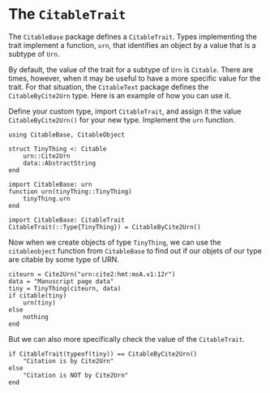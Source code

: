 # The `CitableTrait`

The `CitableBase` package defines a `CitableTrait`.  Types implementing the trait implement a function, `urn`, that identifies an object by a value that is a subtype of `Urn`.

By default, the value of the trait for a subtype of `Urn` is `Citable`.  There are times, however, when it may be useful to have a more specific value for the trait. For that situation, the `CitableText` package defines the `CitableByCite2Urn` type.  Here is an example of how you can use it.

Define your custom type, import `CitableTrait`, and assign it the value `CitableByCite2Urn()` for your new type.  Implement the `urn` function.

```@example trait
using CitableBase, CitableObject

struct TinyThing <: Citable
    urn::Cite2Urn
    data::AbstractString
end

import CitableBase: urn
function urn(tinyThing::TinyThing)
    tinyThing.urn
end

import CitableBase: CitableTrait
CitableTrait(::Type{TinyThing}) = CitableByCite2Urn()
```


Now when we create objects of type `TinyThing`, we can use the `citableobject` function from `CitableBase` to find out if our objets of our type are citable by some type of URN.

```@example trait
citeurn = Cite2Urn("urn:cite2:hmt:msA.v1:12r")
data = "Manuscript page data"
tiny = TinyThing(citeurn, data)
if citable(tiny)
    urn(tiny)
else
    nothing
end        
```

But we can also more specifically check the value of the `CitableTrait`.

```@example trait
if CitableTrait(typeof(tiny)) == CitableByCite2Urn()
    "Citation is by Cite2Urn"
else
    "Citation is NOT by Cite2Urn"
end    
```